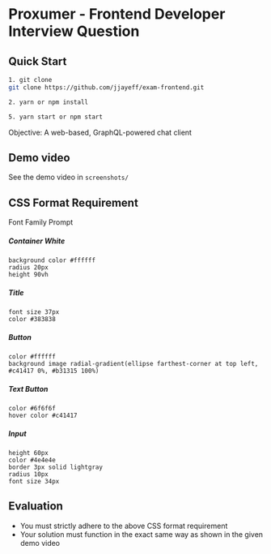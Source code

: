 # Proxumer - Frontend Developer Interview Question

## Quick Start

```bash
1. git clone
git clone https://github.com/jjayeff/exam-frontend.git 

2. yarn or npm install

5. yarn start or npm start
```

Objective: A web-based, GraphQL-powered chat client

## Demo video

See the demo video in `screenshots/`

## CSS Format Requirement

Font Family Prompt

##### Container White

    background color #ffffff
    radius 20px
    height 90vh

##### Title

    font size 37px
    color #383838

##### Button

    color #ffffff
    background image radial-gradient(ellipse farthest-corner at top left, #c41417 0%, #b31315 100%)

##### Text Button

    color #6f6f6f
    hover color #c41417

##### Input

    height 60px
    color #4e4e4e
    border 3px solid lightgray
    radius 10px
    font size 34px

## Evaluation

- You must strictly adhere to the above CSS format requirement
- Your solution must function in the exact same way as shown in the given demo video
